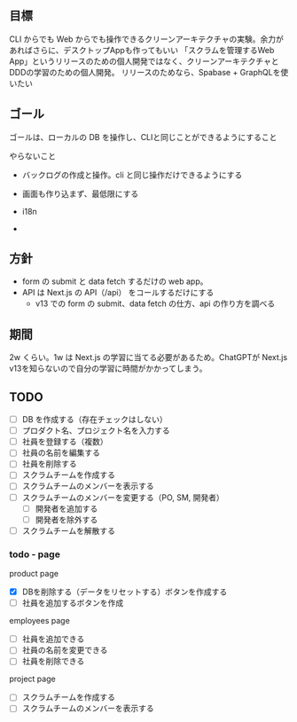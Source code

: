 ## 目標
CLI からでも Web からでも操作できるクリーンアーキテクチャの実験。余力があればさらに、デスクトップAppも作ってもいい
「スクラムを管理するWeb App」というリリースのための個人開発ではなく、クリーンアーキテクチャとDDDの学習のための個人開発。
リリースのためなら、Spabase + GraphQLを使いたい

## ゴール
ゴールは、ローカルの DB を操作し、CLIと同じことができるようにすること

やらないこと
- バックログの作成と操作。cli と同じ操作だけできるようにする
- 画面も作り込まず、最低限にする
- i18n

- 

## 方針
- form の submit と data fetch するだけの web app。
- API は Next.js の API（/api） をコールするだけにする
  - v13 での form の submit、data fetch の仕方、api の作り方を調べる

## 期間
2w くらい。1w は Next.js の学習に当てる必要があるため。ChatGPTが Next.js v13を知らないので自分の学習に時間がかかってしまう。

## TODO
- [ ] DB を作成する（存在チェックはしない）
- [ ] プロダクト名、プロジェクト名を入力する
- [ ] 社員を登録する（複数）
- [ ] 社員の名前を編集する
- [ ] 社員を削除する
- [ ] スクラムチームを作成する
- [ ] スクラムチームのメンバーを表示する
- [ ] スクラムチームのメンバーを変更する（PO, SM, 開発者）
  - [ ] 開発者を追加する
  - [ ] 開発者を除外する
- [ ] スクラムチームを解散する

### todo - page
product page
- [x] DBを削除する（データをリセットする）ボタンを作成する
- [ ] 社員を追加するボタンを作成

employees page
- [ ] 社員を追加できる
- [ ] 社員の名前を変更できる
- [ ] 社員を削除できる

project page
- [ ] スクラムチームを作成する
- [ ] スクラムチームのメンバーを表示する
